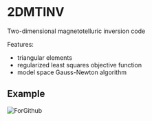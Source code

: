 # 2DMTINV
Two-dimensional magnetotelluric inversion code

Features:
- triangular elements
- regularized least squares objective function
- model space Gauss-Newton algorithm

## Example

![ForGithub](https://user-images.githubusercontent.com/65894100/196236640-85baaff2-f9d6-4a2f-b547-07a57d6d1342.png)
